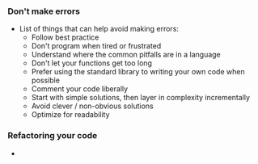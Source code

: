 ### Don't make errors
- List of things that can help avoid making errors:
	- Follow best practice
	- Don't program when tired or frustrated
	- Understand where the common pitfalls are in a language
	- Don't let your functions get too long
	- Prefer using the standard library to writing your own code when possible
	- Comment your code liberally
	- Start with simple solutions, then layer in complexity incrementally
	- Avoid clever / non-obvious solutions
	- Optimize for readability
### Refactoring your code
- 